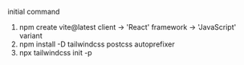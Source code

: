 initial command

1. npm create vite@latest client -> 'React' framework -> 'JavaScript' variant
2. npm install -D tailwindcss postcss autoprefixer
3. npx tailwindcss init -p

